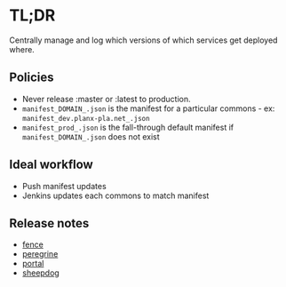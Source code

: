 # TL;DR

Centrally manage and log which versions of which services get deployed where.

## Policies

* Never release :master or :latest to production.
* `manifest_DOMAIN_.json` is the manifest for a particular commons - ex: `manifest_dev.planx-pla.net_.json` 
* `manifest_prod_.json` is the fall-through default manifest if `manifest_DOMAIN_.json` does not exist

## Ideal workflow

* Push manifest updates
* Jenkins updates each commons to match manifest

## Release notes

* [fence](https://github.com/uc-cdis/fence/releases)
* [peregrine](https://github.com/uc-cdis/peregrine/releases)
* [portal](https://github.com/uc-cdis/data-portal/releases)
* [sheepdog](https://github.com/uc-cdis/sheepdog/releases)
